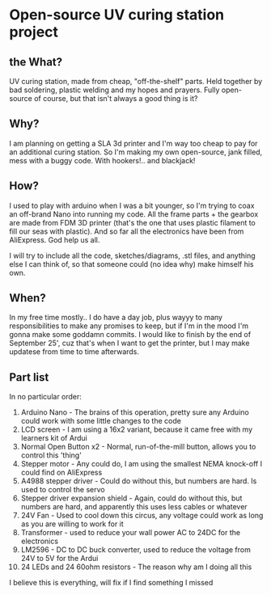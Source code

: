 # Open-source UV curing station project

## the What?
UV curing station, made from cheap, "off-the-shelf" parts. Held together by bad soldering, plastic welding and my hopes and prayers. Fully open-source of course, but that isn't always a good thing is it?


## Why?
I am planning on getting a SLA 3d printer and I'm way too cheap to pay for an additional curing station. So I'm making my own open-source, jank filled, mess with a buggy code. With hookers!.. and blackjack!


## How?
I used to play with arduino when I was a bit younger, so I'm trying to coax an off-brand Nano into running my code. All the frame parts + the gearbox are made from FDM 3D printer (that's the one that uses plastic filament to fill our seas with plastic). And so far all the electronics have been from AliExpress. God help us all.

I will try to include all the code, sketches/diagrams, .stl files, and anything else I can think of, so that someone could (no idea why) make himself his own.


## When?
In my free time mostly.. I do have a day job, plus wayyy to many responsibilities to make any promises to keep, but if I'm in the mood I'm gonna make some goddamn commits. I would like to finish by the end of September 25', cuz that's when I want to get the printer, but I may make updatese from time to time afterwards.

## Part list
In no particular order:
1. Arduino Nano - The brains of this operation, pretty sure any Arduino could work with some little changes to the code
2. LCD screen - I am using a 16x2 variant, because it came free with my learners kit of Ardui
3. Normal Open Button x2 - Normal, run-of-the-mill button, allows you to control this 'thing'
4. Stepper motor - Any could do, I am using the smallest NEMA knock-off I could find on AliExpress
5. A4988 stepper driver - Could do without this, but numbers are hard. Is used to control the servo
6. Stepper driver expansion shield - Again, could do without this, but numbers are hard, and apparently this uses less cables or whatever
7. 24V Fan - Used to cool down this circus, any voltage could work as long as you are willing to work for it
8. Transformer - used to reduce your wall power AC to 24DC for the electronics
9. LM2596 - DC to DC buck converter, used to reduce the voltage from 24V to 5V for the Ardui
10. 24 LEDs and 24 60ohm resistors - The reason why am I doing all this

I believe this is everything, will fix if I find something I missed

